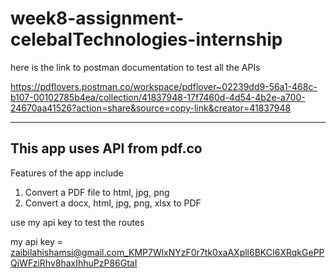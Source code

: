 # week8-assignment-celebalTechnologies-internship

here is the link to postman documentation to test all the APIs 

https://pdflovers.postman.co/workspace/pdflover~02239dd9-56a1-468c-b107-00102785b4ea/collection/41837948-17f7460d-4d54-4b2e-a700-24670aa41526?action=share&source=copy-link&creator=41837948

---------
This app uses API from pdf.co
---------
Features of the app include

1. Convert a PDF file to html, jpg, png
2. Convert a docx, html, jpg, png, xlsx to PDF

use my api key to test the routes 

my api key = zaibilahishamsi@gmail.com_KMP7WlxNYzF0r7tk0xaAXpll6BKCI6XRqkGePPQjWFziRhv8haxIhhuPzP86GtaI
